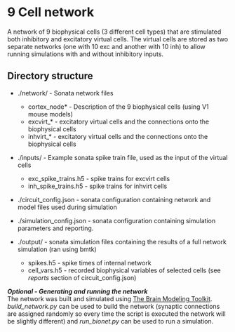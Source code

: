 # 9 Cell network

A network of 9 biophysical cells (3 different cell types) that are stimulated both inhibitory and excitatory virtual cells. The
virtual cells are stored as two separate networks (one with 10 exc and another with 10 inh) to allow running simulations 
with and without inhibitory inputs.


## Directory structure
* ./network/ - Sonata network files
  * cortex_node* - Description of the 9 biophysical cells (using V1 mouse models) 
  * excvirt_* - excitatory virtual cells and the connections onto the biophysical cells
  * inhvirt_* - excitatory virtual cells and the connections onto the biophysical cells
  
* ./inputs/ - Example sonata spike train file, used as the input of the virtual cells
  * exc_spike_trains.h5 - spike trains for excvirt cells
  * inh_spike_trains.h5 - spike trains for inhvirt cells

* ./circuit_config.json - sonata configuration containing network and model files used during simulation

* ./simulation_config.json - sonata configuration containing simulation parameters and reporting.

* ./output/ - sonata simulation files containing the results of a full network simulation (ran using bmtk)
  * spikes.h5 - spike times of internal network
  * cell_vars.h5 - recorded biophysical variables of selected cells (see _reports_ section of circuit_config.json)


__*Optional - Generating and running the network*__  
The network was built and simulated using [The Brain Modeling Toolkit](https://github.com/AllenInstitute/bmtk). 
*build_network.py* can be used to build the network (synaptic connections are assigned randomly so every time the script is
executed the network will be slightly different) and *run_bionet.py* can be used to run a simulation. 


